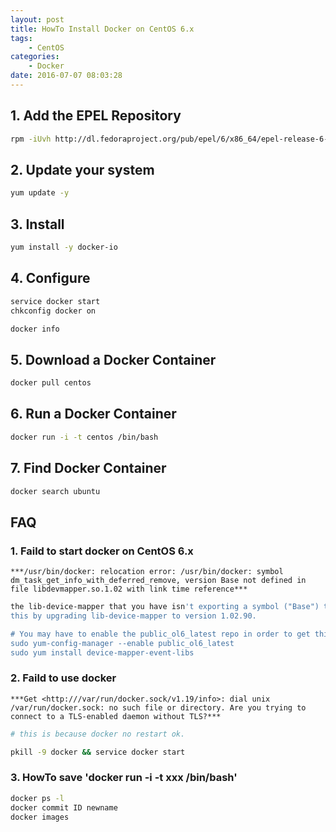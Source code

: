 ```yaml
---
layout: post
title: HowTo Install Docker on CentOS 6.x
tags: 
    - CentOS
categories: 
    - Docker
date: 2016-07-07 08:03:28
---
```


## **1. Add the EPEL Repository**

```bash
rpm -iUvh http://dl.fedoraproject.org/pub/epel/6/x86_64/epel-release-6-8.noarch.rpm
```

## **2. Update your system**

```bash
yum update -y
```

## **3. Install**

```bash
yum install -y docker-io
```

## **4. Configure**

```bash
service docker start
chkconfig docker on

docker info
```

## **5. Download a Docker Container**

```bash
docker pull centos
```

## **6. Run a Docker Container**

```bash
docker run -i -t centos /bin/bash
```

## **7. Find Docker Container**

```bash
docker search ubuntu
```

## **FAQ**

### **1. Faild to start docker on CentOS 6.x**

`***/usr/bin/docker: relocation error: /usr/bin/docker: symbol dm_task_get_info_with_deferred_remove, version Base not defined in file libdevmapper.so.1.02 with link time reference***`

```bash
the lib-device-mapper that you have isn't exporting a symbol ("Base") that Docker needs.
this by upgrading lib-device-mapper to version 1.02.90.

# You may have to enable the public_ol6_latest repo in order to get this package.
sudo yum-config-manager --enable public_ol6_latest
sudo yum install device-mapper-event-libs
```

### **2. Faild to use docker**

`***Get <http:///var/run/docker.sock/v1.19/info>: dial unix /var/run/docker.sock: no such file or directory. Are you trying to connect to a TLS-enabled daemon without TLS?***`

```bash
# this is because docker no restart ok.

pkill -9 docker && service docker start
```

### **3. HowTo save 'docker run -i -t xxx /bin/bash'**

```bash
docker ps -l
docker commit ID newname
docker images
```

